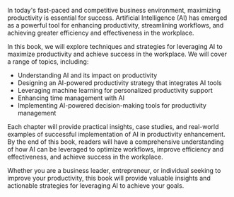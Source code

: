 
In today's fast-paced and competitive business environment, maximizing productivity is essential for success. Artificial Intelligence (AI) has emerged as a powerful tool for enhancing productivity, streamlining workflows, and achieving greater efficiency and effectiveness in the workplace.

In this book, we will explore techniques and strategies for leveraging AI to maximize productivity and achieve success in the workplace. We will cover a range of topics, including:

* Understanding AI and its impact on productivity
* Designing an AI-powered productivity strategy that integrates AI tools
* Leveraging machine learning for personalized productivity support
* Enhancing time management with AI
* Implementing AI-powered decision-making tools for productivity management

Each chapter will provide practical insights, case studies, and real-world examples of successful implementation of AI in productivity enhancement. By the end of this book, readers will have a comprehensive understanding of how AI can be leveraged to optimize workflows, improve efficiency and effectiveness, and achieve success in the workplace.

Whether you are a business leader, entrepreneur, or individual seeking to improve your productivity, this book will provide valuable insights and actionable strategies for leveraging AI to achieve your goals.
